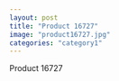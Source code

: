```yaml
---
layout: post
title: "Product 16727"
image: "product16727.jpg"
categories: "category1"
---
```

Product 16727
